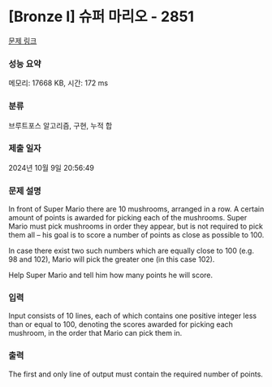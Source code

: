 # [Bronze I] 슈퍼 마리오 - 2851 

[문제 링크](https://www.acmicpc.net/problem/2851) 

### 성능 요약

메모리: 17668 KB, 시간: 172 ms

### 분류

브루트포스 알고리즘, 구현, 누적 합

### 제출 일자

2024년 10월 9일 20:56:49

### 문제 설명

<p>In front of Super Mario there are 10 mushrooms, arranged in a row. A certain amount of points is awarded for picking each of the mushrooms. Super Mario must pick mushrooms in order they appear, but is not required to pick them all – his goal is to score a number of points as close as possible to 100. </p>

<p>In case there exist two such numbers which are equally close to 100 (e.g. 98 and 102), Mario will pick the greater one (in this case 102). </p>

<p>Help Super Mario and tell him how many points he will score.</p>

### 입력 

 <p>Input consists of 10 lines, each of which contains one positive integer less than or equal to 100, denoting the scores awarded for picking each mushroom, in the order that Mario can pick them in. </p>

### 출력 

 <p>The first and only line of output must contain the required number of points. </p>

<p> </p>

